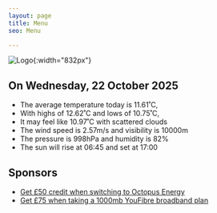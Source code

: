 ```yaml
---
layout: page
title: Menu
seo: Menu

---
```


![Logo](/images/logo.jpg){:width="832px"}

<!-- weather_marker starts -->
## On Wednesday, 22 October 2025

- The average temperature today is 11.61˚C,
- With highs of 12.62˚C and lows of 10.75˚C,
- It may feel like 10.97˚C with scattered clouds
- The wind speed is 2.57m/s and visibility is 10000m
- The pressure is 998hPa and humidity is 82%
- The sun will rise at 06:45 and set at 17:00

<!-- weather_marker ends -->

## Sponsors

- [Get £50 credit when switching to Octopus Energy](https://bit.ly/3oD1nnS)
- [Get £75 when taking a 1000mb YouFibre broadband plan](https://aklam.io/91zWhU?)
